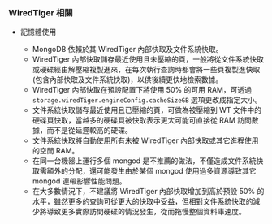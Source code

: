 ### WiredTiger 相關

- 記憶體使用

  - MongoDB 依賴於其 WiredTiger 內部快取及文件系統快取。
  - WiredTiger 內部快取儲存最近使用且未壓縮的頁，一般將從文件系統快取或硬碟經由解壓縮複製進來，在每次執行查詢時都會將一些頁複製進快取 (包含內部快取及文件系統快取)，以供後續更快地檢索數據。
  - WiredTiger 內部快取在預設配置下將使用 50% 的可用 RAM，可透過 `storage.wiredTiger.engineConfig.cacheSizeGB` 選項更改成指定大小。
  - 文件系統快取儲存最近使用且已壓縮的頁，可做為被壓縮到 WT 文件中的硬碟頁快取，當越多的硬碟頁被快取表示更大可能可直接從 RAM 訪問數據，而不是從延遲較高的硬碟。
  - 文件系統快取將自動使用所有未被 WiredTiger 內部快取或其它進程使用的空閒 RAM。
  - 在同一台機器上運行多個 mongod 是不推薦的做法，不僅造成文件系統快取需額外的分配，還可能發生由於某個 mongod 使用過多資源導致其它 mongod 連帶影響性能問題。
  - 在大多數情況下，不建議將 WiredTiger 內部快取增加到高於預設 50% 的水平，雖然更多的查詢可從更大的快取中受益，但相對文件系統快取的減少將導致更多實際訪問硬碟的情況發生，從而拖慢整個資料庫速度。
